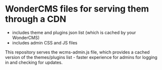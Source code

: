 # WonderCMS files for serving them through a CDN
- includes theme and plugins json list (which is cached by your WonderCMS)
- includes admin CSS and JS files

This repository serves the wcms-admin.js file, which provides a cached version of the themes/plugins list - faster experience for admins for logging in and checking for updates.
